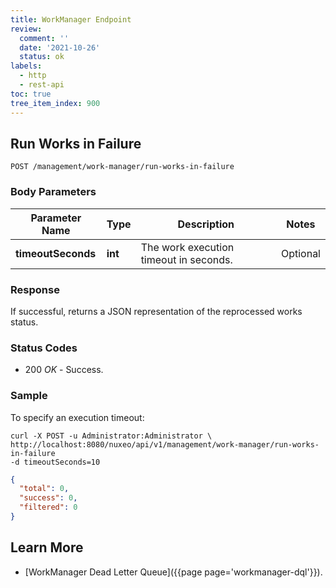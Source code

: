 ```yaml
---
title: WorkManager Endpoint
review:
  comment: ''
  date: '2021-10-26'
  status: ok
labels:
  - http
  - rest-api
toc: true
tree_item_index: 900
---
```


## Run Works in Failure

```
POST /management/work-manager/run-works-in-failure
```

### Body Parameters

| Parameter Name     | Type    | Description                            | Notes    |
| ------------------ | ------- | -------------------------------------- | -------- |
| **timeoutSeconds** | **int** | The work execution timeout in seconds. | Optional |

### Response

If successful, returns a JSON representation of the reprocessed works status.

### Status Codes

- 200 *OK* - Success.

### Sample

To specify an execution timeout:

```curl
curl -X POST -u Administrator:Administrator \
http://localhost:8080/nuxeo/api/v1/management/work-manager/run-works-in-failure
-d timeoutSeconds=10
```

```json
{
  "total": 0,
  "success": 0,
  "filtered": 0
}
```

## Learn More

- [WorkManager Dead Letter Queue]({{page page='workmanager-dql'}}).
